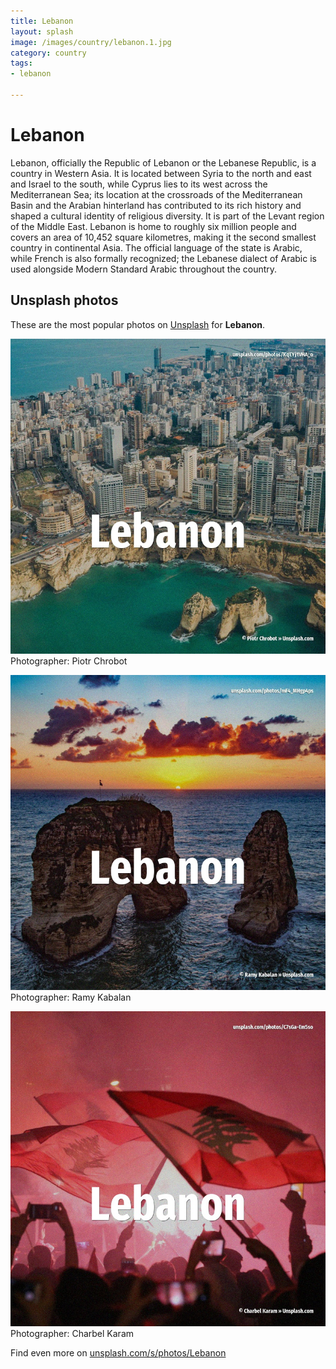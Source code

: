 ```yaml
---
title: Lebanon
layout: splash
image: /images/country/lebanon.1.jpg
category: country
tags:
- lebanon

---
```

# Lebanon

Lebanon, officially the Republic of Lebanon  or the Lebanese Republic, is a country in Western Asia. It is located between Syria to the north and east and Israel to the south, while Cyprus lies to its  west across the Mediterranean Sea; its location at the crossroads of the Mediterranean Basin and  the Arabian hinterland has contributed to its rich history and shaped a cultural identity of  religious diversity. It is part of the Levant region of the Middle East. Lebanon is home to roughly six million people and covers an area of 10,452 square kilometres,  making it the second smallest country in continental Asia. The official language of the state is Arabic, while French is also formally recognized; the  Lebanese dialect of Arabic is used alongside Modern Standard Arabic throughout the country. 

 
## Unsplash photos
These are the most popular photos on [Unsplash](https://unsplash.com) for **Lebanon**.
 
![Lebanon](/images/country/lebanon.1.jpg)
Photographer:  Piotr Chrobot
 
![Lebanon](/images/country/lebanon.2.jpg)
Photographer:  Ramy Kabalan
 
![Lebanon](/images/country/lebanon.3.jpg)
Photographer:  Charbel Karam
 
Find even more on [unsplash.com/s/photos/Lebanon](https://unsplash.com/s/photos/Lebanon)
 
